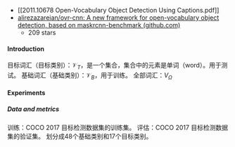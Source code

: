 - [[2011.10678 Open-Vocabulary Object Detection Using Captions.pdf]]
- [alirezazareian/ovr-cnn: A new framework for open-vocabulary object detection, based on maskrcnn-benchmark (github.com)](https://github.com/alirezazareian/ovr-cnn)
	- 209 stars
#### Introduction
目标词汇（目标类别）：$\mathcal{V}_T$，是一个集合，集合中的元素是单词（word）。用于测试。
基础词汇（基础类别）：$\mathcal{V}_{B}$，用于训练。
全部词汇：$V_{\Omega}$
#### Experiments
##### Data and metrics
训练：COCO 2017 目标检测数据集的训练集。
评估：COCO 2017 目标检测数据集的验证集。
划分成48个基础类别和17个目标类别。